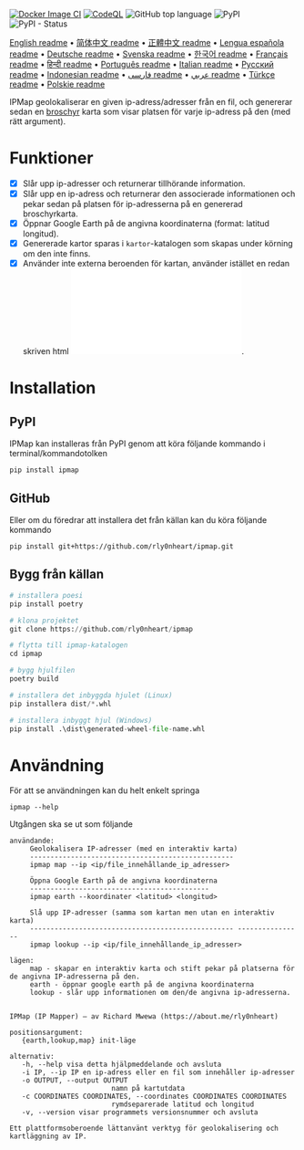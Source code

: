 [![Docker Image CI](https://github.com/rly0nheart/ipmap/actions/workflows/docker-image.yml/badge.svg)](https://github.com/rly0nheart/ipmap/actions/workflows/docker-image.yml)
[![CodeQL](https://github.com/rly0nheart/ipmap/actions/workflows/codeql.yml/badge.svg)](https://github.com/rly0nheart/ipmap/actions/workflows/codeql.yml)
![GitHub top language](https://img.shields.io/github/languages/top/rly0nheart/ipmap?logo=github)
![PyPI](https://img.shields.io/pypi/v/ipmap?label=Latest%20Release&logo=pypi)
![PyPI - Status](https://img.shields.io/pypi/status/ipmap?label=Status&logo=pypi)

[English readme](https://github.com/rly0nheart/ipmap/blob/master/README.md) •
[简体中文 readme](https://github.com/rly0nheart/ipmap/blob/master/README_zh-CN.md) •
[正體中文 readme](https://github.com/rly0nheart/ipmap/blob/master/README_zh-TW.md) •
[Lengua española readme](https://github.com/rly0nheart/ipmap/blob/master/README_es.md) •
[Deutsche readme](https://github.com/rly0nheart/ipmap/blob/master/README_de.md) •
[Svenska readme](https://github.com/rly0nheart/ipmap/blob/master/README_sv.md) •
[한국어 readme](https://github.com/rly0nheart/ipmap/blob/master/README_kr.md) •
[Français readme](https://github.com/rly0nheart/ipmap/blob/master/README_fr.md) •
[हिन्दी readme](https://github.com/rly0nheart/ipmap/blob/master/README_hi.md) •
[Português readme](https://github.com/rly0nheart/ipmap/blob/master/README_pt.md) •
[Italian readme](https://github.com/rly0nheart/ipmap/blob/master/README_it.md) •
[Русский readme](https://github.com/rly0nheart/ipmap/blob/master/README_ru.md) •
[Indonesian readme](https://github.com/rly0nheart/ipmap/blob/master/README_id.md) •
[فارسی readme](https://github.com/rly0nheart/ipmap/blob/master/README_fa.md) •
[عربي readme](https://github.com/rly0nheart/ipmap/blob/master/README_ar.md) •
[Türkçe readme](https://github.com/rly0nheart/ipmap/blob/master/README_tr.md) •
[Polskie readme](https://github.com/rly0nheart/ipmap/blob/master/README_pl.md)

IPMap geolokaliserar en given ip-adress/adresser från en fil, och genererar sedan en [broschyr](https://github.com/leaflet/leaflet) karta som visar platsen för varje ip-adress på den (med rätt argument).

# Funktioner
- [x] Slår upp ip-adresser och returnerar tillhörande information.
- [x] Slår upp en ip-adress och returnerar den associerade informationen och pekar sedan på platsen för ip-adresserna på en genererad broschyrkarta.
- [x] Öppnar Google Earth på de angivna koordinaterna (format: latitud longitud).
- [x] Genererade kartor sparas i `kartor`-katalogen som skapas under körning om den inte finns.
- [x] Använder inte externa beroenden för kartan, använder istället en redan skriven html ![kartmall](ipmap/data/templates/map.html).

# Installation
## PyPI
IPMap kan installeras från PyPI genom att köra följande kommando i terminal/kommandotolken
```
pip install ipmap
```
## GitHub
Eller om du föredrar att installera det från källan kan du köra följande kommando
```
pip install git+https://github.com/rly0nheart/ipmap.git
```
## Bygg från källan
``` Python
# installera poesi
pip install poetry

# klona projektet
git clone https://github.com/rly0nheart/ipmap

# flytta till ipmap-katalogen
cd ipmap

# bygg hjulfilen
poetry build

# installera det inbyggda hjulet (Linux)
pip installera dist/*.whl

# installera inbyggt hjul (Windows)
pip install .\dist\generated-wheel-file-name.whl
```

# Användning
För att se användningen kan du helt enkelt springa
```
ipmap --help
```
Utgången ska se ut som följande
```
användande:
     Geolokalisera IP-adresser (med en interaktiv karta)
     --------------------------------------------------
     ipmap map --ip <ip/file_innehållande_ip_adresser>

     Öppna Google Earth på de angivna koordinaterna
     --------------------------------------------
     ipmap earth --koordinater <latitud> <longitud>

     Slå upp IP-adresser (samma som kartan men utan en interaktiv karta)
     -------------------------------------------------- ----------------
     ipmap lookup --ip <ip/file_innehållande_ip_adresser>

lägen:
     map - skapar en interaktiv karta och stift pekar på platserna för de angivna IP-adresserna på den.
     earth - öppnar google earth på de angivna koordinaterna
     lookup - slår upp informationen om den/de angivna ip-adresserna.


IPMap (IP Mapper) — av Richard Mwewa (https://about.me/rly0nheart)

positionsargument:
   {earth,lookup,map} init-läge

alternativ:
   -h, --help visa detta hjälpmeddelande och avsluta
   -i IP, --ip IP en ip-adress eller en fil som innehåller ip-adresser
   -o OUTPUT, --output OUTPUT
                         namn på kartutdata
   -c COORDINATES COORDINATES, --coordinates COORDINATES COORDINATES
                         rymdseparerade latitud och longitud
   -v, --version visar programmets versionsnummer och avsluta

Ett plattformsoberoende lättanvänt verktyg för geolokalisering och kartläggning av IP.
```
